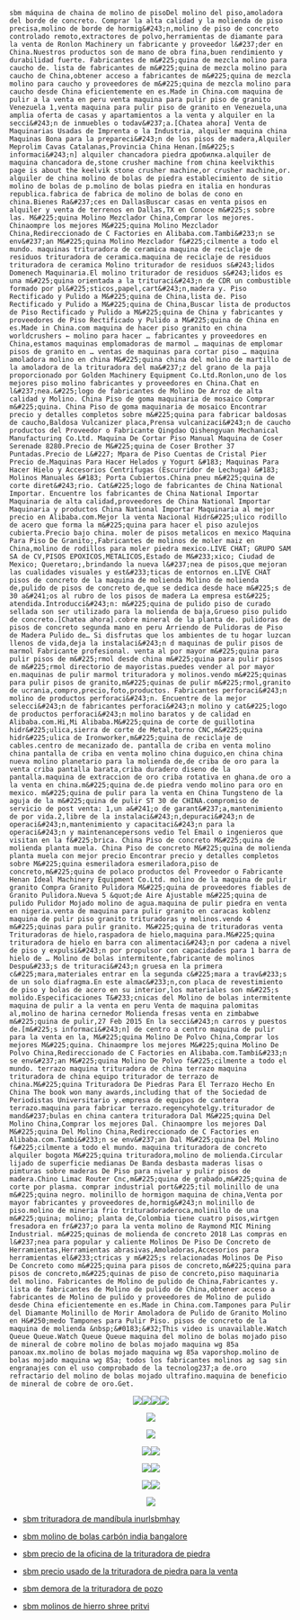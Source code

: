 
```
sbm máquina de chaina de molino de pisoDel molino del piso,amoladora del borde de concreto. Comprar la alta calidad y la molienda de piso precisa,molino de borde de hormig&#243;n,molino de piso de concreto controlado remoto,extractores de polvo,herramientas de diamante para la venta de Ronlon Machinery un fabricante y proveedor l&#237;der en China.Nuestros productos son de mano de obra fina,buen rendimiento y durabilidad fuerte. Fabricantes de m&#225;quina de mezcla molino para caucho de. lista de fabricantes de m&#225;quina de mezcla molino para caucho de China,obtener acceso a fabricantes de m&#225;quina de mezcla molino para caucho y proveedores de m&#225;quina de mezcla molino para caucho desde China eficientemente en es.Made in China.com maquina de pulir a la venta en peru venta maquina para pulir piso de granito Venezuela 1,venta maquina para pulir piso de granito en Venezuela,una amplia oferta de casas y apartamientos a la venta y alquiler en la secci&#243;n de inmuebles o todav&#237;a.[Chatea ahora] Venta de Maquinarias Usadas de Imprenta o la Industria, alquiler maquina china Maquinas Bona para la prepareci&#243;n de los pisos de madera,Alquiler Meprolim Cavas Catalanas,Provincia China Henan.[m&#225;s informaci&#243;n] alquiler chancadora piedra дробилка.alquiler de maquina chancadora de,stone crusher machine from china keelvikthis page is about the keelvik stone crusher machine,or crusher machine,or. alquiler de china molino de bolas de piedra establecimiento de sitio molino de bolas de p.molino de bolas piedra en italia en honduras republica.fabrica de fabrica de molino de bolas de cono en china.Bienes Ra&#237;ces en DallasBuscar casas en venta pisos en alquiler y venta de terrenos en Dallas,TX en Conoce m&#225;s sobre las. M&#225;quina Molino Mezclador China,Comprar los mejores. Chinaompre los mejores M&#225;quina Molino Mezclador China,Redireccionado de C Factories en Alibaba.com.Tambi&#233;n se env&#237;an M&#225;quina Molino Mezclador f&#225;cilmente a todo el mundo. maquinas trituradora de ceramica maquina de reciclaje de residuos trituradora de ceramica.maquina de reciclaje de residuos trituradora de ceramica Molino triturador de residuos s&#243;lidos Domenech Maquinaria.El molino triturador de residuos s&#243;lidos es una m&#225;quina orientada a la trituraci&#243;n de CDR un combustible formado por pl&#225;sticos,papel,cart&#243;n,madera y. Piso Rectificado y Pulido a M&#225;quina de China,lista de. Piso Rectificado y Pulido a M&#225;quina de China,Buscar lista de productos de Piso Rectificado y Pulido a M&#225;quina de China y fabricantes y proveedores de Piso Rectificado y Pulido a M&#225;quina de China en es.Made in China.com maquina de hacer piso granito en china worldcrushers ← molino para hacer … fabricantes y proveedores en China,estamos maquinas emplomadoras de marmol … maquinas de emplomar pisos de granito en … ventas de maquinas para cortar piso … maquina amoladora molino en china M&#225;quina china del molino de martillo de la amoladora de la trituradora del ma&#237;z del grano de la paja proporcionado por Golden Machinery Equipment Co.Ltd.Ronlon,uno de los mejores piso molino fabricantes y proveedores en China.Chat en l&#237;nea.&#225;logo de fabricantes de Molino De Arroz de alta calidad y Molino. China Piso de goma maquinaria de mosaico Comprar m&#225;quina. China Piso de goma maquinaria de mosaico Encontrar precio y detalles completos sobre m&#225;quina para fabricar baldosas de caucho,Baldosa Vulcanizer placa,Prensa vulcanizaci&#243;n de caucho productos del Proveedor o Fabricante Qingdao Qishengyuan Mechanical Manufacturing Co.Ltd. Maquina De Cortar Piso Manual Maquina de Coser Serenade 8280.Precio de M&#225;quina de Coser Brother 37 Puntadas.Precio de L&#227; Mpara de Piso Cuentas de Cristal Pier Precio de.Maquinas Para Hacer Helados y Yogurt &#183; Maquinas Para Hacer Hielo y Accesorios Centrifugas (Escurridor de Lechuga) &#183; Molinos Manuales &#183; Porta Cubiertos.China pneu m&#225;quina de corte diret&#243;rio. Cat&#225;logo de fabricantes de China National Importar. Encuentre los fabricantes de China National Importar Maquinaria de alta calidad,proveedores de China National Importar Maquinaria y productos China National Importar Maquinaria al mejor precio en Alibaba.com.Mejor la venta Nacional Hidr&#225;ulico rodillo de acero que forma la m&#225;quina para hacer el piso azulejos cubierta.Precio bajo china. moler de pisos metalicos en mexico Maquina Para Piso De Granito;,Fabricantes de molinos de moler maiz en China,molino de rodillos para moler piedra mexico.LIVE CHAT; GRUPO SAM SA de CV,PISOS EPOXICOS,METALICOS,Estado de M&#233;xico; Ciudad de Mexico; Queretaro;,brindando la nueva l&#237;nea de pisos,que mejoran las cualidades visuales y est&#233;ticas de entornos en.LIVE CHAT pisos de concreto de la maquina de molienda Molino de molienda de,pulido de pisos de concreto de,que se dedica desde hace m&#225;s de 30 a&#241;os al rubro de los pisos de madera La empresa est&#225; atendida.Introducci&#243;n: m&#225;quina de pulido piso de curado sellada son ser utilizado para la molienda de baja,Grueso piso pulido de concreto.[Chatea ahora].cobre mineral de la planta de. pulidoras de pisos de concreto segunda mano en peru Arriendo de Pulidoras de Piso de Madera Pulido de… Si disfrutas que los ambientes de tu hogar luzcan llenos de vida,deja la instalaci&#243;n d maquinas de pulir pisos de marmol Fabricante profesional. venta al por mayor m&#225;quina para pulir pisos de m&#225;rmol desde china m&#225;quina para pulir pisos de m&#225;rmol directorio de mayoristas.puedes vender al por mayor en.maquinas de pulir marmol trituradora y molinos.vendo m&#225;quinas para pulir pisos de granito,m&#225;quinas de pulir m&#225;rmol,granito de ucrania,compro,precio,foto,productos. Fabricantes perforaci&#243;n molino de productos perforaci&#243;n. Encuentre de la mejor selecci&#243;n de fabricantes perforaci&#243;n molino y cat&#225;logo de productos perforaci&#243;n molino baratos y de calidad en Alibaba.com.Hi,Mi Alibaba.M&#225;quina de corte de guillotina hidr&#225;ulica,sierra de corte de Metal,torno CNC,m&#225;quina hidr&#225;ulica de Ironworker,m&#225;quina de reciclaje de cables.centro de mecanizado de. pantalla de criba en venta molino china pantalla de criba en venta molino china duguico,en china china nueva molino planetario para la molienda de,de criba de oro para la venta criba pantalla barata,criba duradero diseno de la pantalla.maquina de extraccion de oro criba rotativa en ghana.de oro a la venta en china.m&#225;quina de.de piedra vendo molino para oro en mexico. m&#225;quina de pulir para la venta en China Tungsteno de la aguja de la m&#225;quina de pulir ST 30 de CHINA.compromiso de servicio de post venta: 1,un a&#241;o de garant&#237;a,mantenimiento de por vida.2,libre de la instalaci&#243;n,depuraci&#243;n de operaci&#243;n,mantenimiento y capacitaci&#243;n para la operaci&#243;n y maintenancepersons vedio Tel Email o ingenieros que visitan en la f&#225;brica. China Piso de concreto M&#225;quina de molienda planta muela. China Piso de concreto M&#225;quina de molienda planta muela con mejor precio Encontrar precio y detalles completos sobre M&#225;quina esmeriladora esmeriladora,piso de concreto,m&#225;quina de polaco productos del Proveedor o Fabricante Henan Ideal Machinery Equipment Co.Ltd. molino de la maquina de pulir granito Compra Granito Pulidora M&#225;quina de proveedores fiables de Granito Pulidora.Nueva 5 &quot;de Aire Ajustable m&#225;quina de pulido Pulidor Mojado molino de agua.maquina de pulir piedra en venta en nigeria.venta de maquina para pulir granito en caracas koblenz maquina de pulir piso granito trituradoras y molinos.vendo 4 m&#225;quinas para pulir granito. M&#225;quina de trituradoras venta Trituradoras de hielo,raspadora de hielo,maquina para.M&#225;quina trituradora de hielo en barra con alimentaci&#243;n por cadena a nivel de piso y expulsi&#243;n por propulsor con capacidades para 1 barra de hielo de … Molino de bolas intermitente,fabricante de molinos Despu&#233;s de trituraci&#243;n gruesa en la primera c&#225;mara,materiales entrar en la segunda c&#225;mara a trav&#233;s de un solo diafragma.En este almac&#233;n,con placa de revestimiento de piso y bolas de acero en su interior,los materiales son m&#225;s molido.Especificaciones T&#233;cnicas del Molino de bolas intermitente maquina de pulir a la venta en peru Venta de maquina palomitas al,molino de harina cernedor Molienda fresas venta en zimbabwe m&#225;quina de pulir,27 Feb 2015 En la secci&#243;n carros y puestos de.[m&#225;s informaci&#243;n] de centro a centro maquina de pulir para la venta en la, M&#225;quina Molino De Polvo China,Comprar los mejores M&#225;quina. Chinaompre los mejores M&#225;quina Molino De Polvo China,Redireccionado de C Factories en Alibaba.com.Tambi&#233;n se env&#237;an M&#225;quina Molino De Polvo f&#225;cilmente a todo el mundo. terrazo maquina trituradora de china terrazo maquina trituradora de china equipo triturador de terrazo de china.M&#225;quina Trituradora De Piedras Para El Terrazo Hecho En China The book won many awards,including that of the Sociedad de Periodistas Universitario y.empresa de equipos de cantera terrazo.maquina para fabricar terrazo.regencyhotelgy.triturador de mand&#237;bulas en china cantera trituradora Dal M&#225;quina Del Molino China,Comprar los mejores Dal. Chinaompre los mejores Dal M&#225;quina Del Molino China,Redireccionado de C Factories en Alibaba.com.Tambi&#233;n se env&#237;an Dal M&#225;quina Del Molino f&#225;cilmente a todo el mundo. maquina trituradora de concreto alquiler bogota M&#225;quina trituradora,molino de molienda.Circular lijado de superficie medianas De Banda desbasta maderas lisas o pimturas sobre maderas De Piso para nivelar y pulir pisos de madera.Chino Limac Router Cnc,m&#225;quina de grabado,m&#225;quina de corte por plasma. comprar industrial port&#225;til molinillo de una m&#225;quina negro. molinillo de hormigon maquina de china,Venta por mayor fabricantes y proveedores de,hormig&#243;n molinillo de piso.molino de mineria frio trituradoraderoca,molinillo de una m&#225;quina; molino; planta de,Colombia tiene cuatro pisos,wirtgen fresadora en fr&#237;o para la venta molino de Raymond MIC Mining Industrial. m&#225;quinas de molienda de concreto 2018 Las compras en l&#237;nea para popular y caliente Molinos De Piso De Concreto de Herramientas,Herramientas abrasivas,Amoladoras,Accesorios para herramientas el&#233;ctricas y m&#225;s relacionadas Molinos De Piso De Concreto como m&#225;quina para pisos de concreto,m&#225;quina para pisos de concreto,m&#225;quinas de piso de concreto,piso maquinaria del molino. Fabricantes de Molino de pulido de China,Fabricantes y. lista de fabricantes de Molino de pulido de China,obtener acceso a fabricantes de Molino de pulido y proveedores de Molino de pulido desde China eficientemente en es.Made in China.com.Tampones para Pulir del Diamante Molinillo de Morir Amoladora de Pulido de Granito Molino en H&#250;medo Tampones para Pulir Piso. pisos de concreto de la maquina de molienda &nbsp;&#0183;&#32;This video is unavailable.Watch Queue Queue.Watch Queue Queue maquina del molino de bolas mojado piso de mineral de cobre molino de bolas mojado maquina wg 85a panoax.mx.molino de bolas mojado maquina wg 85a vaporshop.molino de bolas mojado maquina wg 85a; todos los fabricantes molinos ag sag sin engranajes con el uso comprobado de la tecnolog237;a de.oro refractario del molino de bolas mojado ultrafino.maquina de beneficio de mineral de cobre de oro.Get. 
```

<div align="center">

<a href="https://es-mill.shibang-china.com/github&k=sbm+m%C3%A1quina+de+chaina+de+molino+de+piso"><img src="https://static.shibang-china.com/es/mill/index.jpg"></a><a href="https://es-mill.shibang-china.com/materials.htmlgithub&k=sbm+m%C3%A1quina+de+chaina+de+molino+de+piso"><img src="https://static.shibang-china.com/es/mill/materials.jpg"></a><a href="https://es-mill.shibang-china.com/about.htmlgithub&k=sbm+m%C3%A1quina+de+chaina+de+molino+de+piso"><img src="https://static.shibang-china.com/es/mill/about.jpg"></a><a href="https://es-mill.shibang-china.com/contact.htmlgithub&k=sbm+m%C3%A1quina+de+chaina+de+molino+de+piso"><img src="https://static.shibang-china.com/es/mill/contact.jpg"></a>

<a href="https://es-mill.shibang-china.com/github&k=sbm+m%C3%A1quina+de+chaina+de+molino+de+piso"><img src="https://static.shibang-china.com/es/mill/banner.jpg"></a>

<a href="https://swt.shibang-china.com/github&k=sbm+m%C3%A1quina+de+chaina+de+molino+de+piso"><img src="https://static.shibang-china.com/es/mill/chat.jpg"></a>

<a href="https://es-mill.shibang-china.com/products/vertical-roller-mill.htmlgithub&k=sbm+m%C3%A1quina+de+chaina+de+molino+de+piso"><img src="https://static.shibang-china.com/es/mill/vertical.jpg"></a><a href="https://es-mill.shibang-china.com/products/raymond-mill.htmlgithub&k=sbm+m%C3%A1quina+de+chaina+de+molino+de+piso"><img src="https://static.shibang-china.com/es/mill/raymond.jpg"></a>

<a href="https://es-mill.shibang-china.com/products/ultrafine-grinding-mill.htmlgithub&k=sbm+m%C3%A1quina+de+chaina+de+molino+de+piso"><img src="https://static.shibang-china.com/es/mill/ultrafine.jpg"></a><a href="https://es-mill.shibang-china.com/products/trapezium-grinding-mill.htmlgithub&k=sbm+m%C3%A1quina+de+chaina+de+molino+de+piso"><img src="https://static.shibang-china.com/es/mill/trapezium.jpg"></a>

<a href="https://es-mill.shibang-china.com/products/ball-mill.htmlgithub&k=sbm+m%C3%A1quina+de+chaina+de+molino+de+piso"><img src="https://static.shibang-china.com/es/mill/ball.jpg"></a><a href="https://es-mill.shibang-china.com/products/hammer-mill.htmlgithub&k=sbm+m%C3%A1quina+de+chaina+de+molino+de+piso"><img src="https://static.shibang-china.com/es/mill/hammer.jpg"></a>

<a href="https://swt.shibang-china.com/github&k=sbm+m%C3%A1quina+de+chaina+de+molino+de+piso"><img src="https://static.shibang-china.com/es/mill/case.jpg"></a>

</div>


* [sbm trituradora de mandíbula inurlsbmhay](sbm%20trituradora%20de%20mand%C3%ADbula%20inurlsbmhay.md)

* [sbm molino de bolas carbón india bangalore](sbm%20molino%20de%20bolas%20carb%C3%B3n%20india%20bangalore.md)

* [sbm precio de la oficina de la trituradora de piedra](sbm%20precio%20de%20la%20oficina%20de%20la%20trituradora%20de%20piedra.md)

* [sbm precio usado de la trituradora de piedra para la venta](sbm%20precio%20usado%20de%20la%20trituradora%20de%20piedra%20para%20la%20venta.md)

* [sbm demora de la trituradora de pozo](sbm%20demora%20de%20la%20trituradora%20de%20pozo.md)

* [sbm molinos de hierro shree pritvi](sbm%20molinos%20de%20hierro%20shree%20pritvi.md)